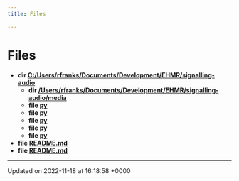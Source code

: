 ```yaml
---
title: Files

---
```


# Files




* **dir [C:/Users/rfranks/Documents/Development/EHMR/signalling-audio](/SignallingSystem-doc/audiosystem/Files/dir_42a9cc49147c2f4c0636966a76332050/#dir-c:/users/rfranks/documents/development/ehmr/signalling-audio)** 
    * **dir [/Users/rfranks/Documents/Development/EHMR/signalling-audio/media](/SignallingSystem-doc/audiosystem/Files/dir_42a52c62bbd1fced7939ca786b2a24af/#dir-c:/users/rfranks/documents/development/ehmr/signalling-audio/media)** 
    * **file [py](/SignallingSystem-doc/audiosystem/Files/audio_8py/#file-audio.py)** 
    * **file [py](/SignallingSystem-doc/audiosystem/Files/info_8py/#file-info.py)** 
    * **file [py](/SignallingSystem-doc/audiosystem/Files/main_8py/#file-main.py)** 
    * **file [py](/SignallingSystem-doc/audiosystem/Files/message__handlers_8py/#file-message-handlers.py)** 
    * **file [py](/SignallingSystem-doc/audiosystem/Files/mqtt_8py/#file-mqtt.py)** 
* **file [README.md](/SignallingSystem-doc/audiosystem/Files/media_2README_8md/#file-readme.md)** 
* **file [README.md](/SignallingSystem-doc/audiosystem/Files/README_8md/#file-readme.md)** 



-------------------------------

Updated on 2022-11-18 at 16:18:58 +0000
